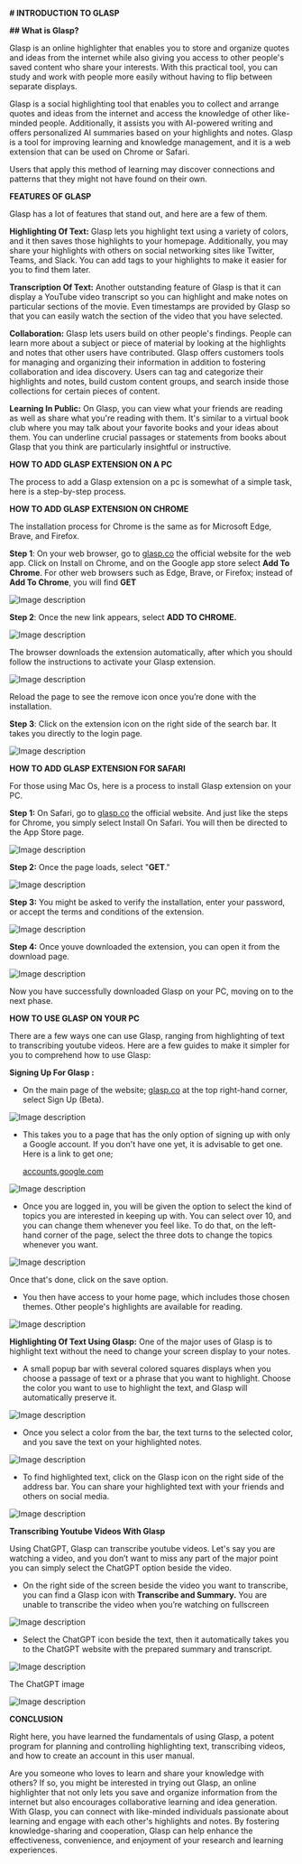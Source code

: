 







**# INTRODUCTION TO GLASP**

**## What is Glasp?**

Glasp is an online highlighter that enables you to store and organize quotes and ideas from the internet while also giving you access to other people's saved content who share your interests. With this practical tool, you can study and work with people more easily without having to flip between separate displays.

Glasp is a social highlighting tool that enables you to collect and arrange quotes and ideas from the internet and access the knowledge of other like-minded people. Additionally, it assists you with AI-powered writing and offers personalized AI summaries based on your highlights and notes. Glasp is a tool for improving learning and knowledge management, and it is a web extension that can be used on Chrome or Safari. 

Users that apply this method of learning may discover connections and patterns that they might not have found on their own.

**FEATURES OF GLASP**

Glasp has a lot of features that stand out, and here are a few of them.

**Highlighting Of Text:** Glasp lets you highlight text using a variety of colors, and it then saves those highlights to your homepage. Additionally, you may share your highlights with others on social networking sites like Twitter, Teams, and Slack. You can add tags to your highlights to make it easier for you to find them later.

**Transcription Of Text:** Another outstanding feature of Glasp is that it can display a YouTube video transcript so you can highlight and make notes on particular sections of the movie. Even timestamps are provided by Glasp so that you can easily watch the section of the video that you have selected.

**Collaboration:** Glasp lets users build on other people's findings. People can learn more about a subject or piece of material by looking at the highlights and notes that other users have contributed. Glasp offers customers tools for managing and organizing their information in addition to fostering collaboration and idea discovery. Users can tag and categorize their highlights and notes, build custom content groups, and search inside those collections for certain pieces of content.

**Learning In Public:** On Glasp, you can view what your friends are reading as well as share what you're reading with them. It's similar to a virtual book club where you may talk about your favorite books and your ideas about them. You can underline crucial passages or statements from books about Glasp that you think are particularly insightful or instructive.

**HOW TO ADD GLASP EXTENSION ON A PC**

The process to add a Glasp extension on a pc is somewhat of a simple task, here is a step-by-step process.

**HOW TO ADD GLASP EXTENSION ON CHROME**

The installation process for Chrome is the same as for Microsoft Edge, Brave, and Firefox.



**Step 1**: On your web browser, go to [glasp.co](url) the official website for the web app. Click on Install on Chrome, and on the Google app store select **Add To Chrome**. For other web browsers such as Edge, Brave, or Firefox; instead of **Add To Chrome**, you will find **GET**



![Image description](https://dev-to-uploads.s3.amazonaws.com/uploads/articles/avcbdxsby8d28p3n9jlc.jpg)





**Step 2**: Once the new link appears, select **ADD TO CHROME.**



![Image description](https://dev-to-uploads.s3.amazonaws.com/uploads/articles/rvvoe7wbez615o92gevc.png)


The browser downloads the extension automatically, after which you should follow the instructions to activate your Glasp extension.




![Image description](https://dev-to-uploads.s3.amazonaws.com/uploads/articles/xtnhug3qmyj6vtlsbquu.png)

Reload the page to see the remove icon once you’re done with the installation.



**Step 3**: Click on the extension icon on the right side of the search bar. It takes you directly to the login page.




![Image description](https://dev-to-uploads.s3.amazonaws.com/uploads/articles/z1jfprgotyakatluy388.png)


**HOW TO ADD GLASP EXTENSION FOR SAFARI**

For those using Mac Os, here is a process to install Glasp extension on your PC.



**Step 1:** On Safari, go to [glasp.co](url) the official website. And just like the steps for Chrome, you simply select Install On Safari. You will then be directed to the App Store page.




![Image description](https://dev-to-uploads.s3.amazonaws.com/uploads/articles/kxhi7sw2hb10xafov2l1.png)


**Step 2:** Once the page loads, select "**GET**."




![Image description](https://dev-to-uploads.s3.amazonaws.com/uploads/articles/pm7uay5ur32psz2fzbpd.png)




**Step 3:** You might be asked to verify the installation, enter your password, or accept the terms and conditions of the extension.




![Image description](https://dev-to-uploads.s3.amazonaws.com/uploads/articles/4wlc57gspi9konfy47nz.png)


**Step 4:** Once youve downloaded the extension, you can open it from the download page.




![Image description](https://dev-to-uploads.s3.amazonaws.com/uploads/articles/6qdmvcfj06oi5a6qss1h.png)


Now you have successfully downloaded Glasp on your PC, moving on to the next phase.

**HOW TO USE GLASP ON YOUR PC**

There are a few ways one can use Glasp, ranging from highlighting of text to transcribing youtube videos. Here are a few guides to make it simpler for you to comprehend how to use Glasp:

**Signing Up For Glasp :**



* On the main page of the website; [glasp.co](url) at the top right-hand corner, select Sign Up (Beta).

![Image description](https://dev-to-uploads.s3.amazonaws.com/uploads/articles/3xi21u2fopyz0sak533v.png)

* This takes you to a page that has the only option of signing up with only a Google account. If you don't have one yet, it is advisable to get one. Here is a link to get one;

   [ accounts.google.com](url)

![Image description](https://dev-to-uploads.s3.amazonaws.com/uploads/articles/pdqrwak8qryu196zklta.png)



* Once you are logged in, you will be given the option to select the kind of topics you are interested in keeping up with. You can select over 10, and you can change them whenever you feel like. To do that, on the left-hand corner of the page, select the three dots to change the topics whenever you want.

![Image description](https://dev-to-uploads.s3.amazonaws.com/uploads/articles/6q4k75rlimll55etuela.png)

Once that's done, click on the save option.




* You then have access to your home page, which includes those chosen themes. Other people's highlights are available for reading.



![Image description](https://dev-to-uploads.s3.amazonaws.com/uploads/articles/aw6oyodsqjr1b38i0v8y.png)


**Highlighting Of Text Using Glasp:** One of the major uses of Glasp is to highlight text without the need to change your screen display to your notes.



* A small popup bar with several colored squares displays when you choose a passage of text or a phrase that you want to highlight. Choose the color you want to use to highlight the text, and Glasp will automatically preserve it.

![Image description](https://dev-to-uploads.s3.amazonaws.com/uploads/articles/hp40t3e93e3v87rzx66o.png)

* Once you select a color from the bar, the text turns to the selected color, and you save the text on your highlighted notes.


![Image description](https://dev-to-uploads.s3.amazonaws.com/uploads/articles/ib61nr3qqy26n17b99lb.png)


* To find highlighted text, click on the Glasp icon on the right side of the address bar. You can share your highlighted text with your friends and others on social media.


![Image description](https://dev-to-uploads.s3.amazonaws.com/uploads/articles/oedvct4vit61zrbzc5gt.png)


**Transcribing Youtube Videos With Glasp**

Using ChatGPT, Glasp can transcribe youtube videos. Let's say you are watching a video, and you don’t want to miss any part of the major point you can simply select the ChatGPT option beside the video.

* On the right side of the screen beside the video you want to transcribe, you can find a Glasp icon with **Transcribe and Summary.** You are unable to transcribe the video when you’re watching on fullscreen


![Image description](https://dev-to-uploads.s3.amazonaws.com/uploads/articles/vei2cyzppa2avdrupwm8.png)

* Select the ChatGPT icon beside the text, then it automatically takes you to the ChatGPT website with the prepared summary and transcript.

![Image description](https://dev-to-uploads.s3.amazonaws.com/uploads/articles/ek1ei5gv52z659ubg19j.png)

The ChatGPT image


![Image description](https://dev-to-uploads.s3.amazonaws.com/uploads/articles/u2jt77t3rju9con4fcnt.png)

**CONCLUSION**

Right here, you have learned the fundamentals of using Glasp, a potent program for planning and controlling highlighting text, transcribing videos, and how to create an account in this user manual.

Are you someone who loves to learn and share your knowledge with others? If so, you might be interested in trying out Glasp, an online highlighter that not only lets you save and organize information from the internet but also encourages collaborative learning and idea generation. With Glasp, you can connect with like-minded individuals passionate about learning and engage with each other's highlights and notes. By fostering knowledge-sharing and cooperation, Glasp can help enhance the effectiveness, convenience, and enjoyment of your research and learning experiences.

